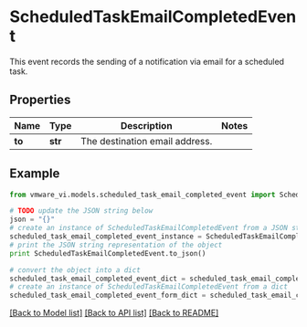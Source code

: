 # ScheduledTaskEmailCompletedEvent

This event records the sending of a notification via email for a scheduled task. 

## Properties
Name | Type | Description | Notes
------------ | ------------- | ------------- | -------------
**to** | **str** | The destination email address.  | 

## Example

```python
from vmware_vi.models.scheduled_task_email_completed_event import ScheduledTaskEmailCompletedEvent

# TODO update the JSON string below
json = "{}"
# create an instance of ScheduledTaskEmailCompletedEvent from a JSON string
scheduled_task_email_completed_event_instance = ScheduledTaskEmailCompletedEvent.from_json(json)
# print the JSON string representation of the object
print ScheduledTaskEmailCompletedEvent.to_json()

# convert the object into a dict
scheduled_task_email_completed_event_dict = scheduled_task_email_completed_event_instance.to_dict()
# create an instance of ScheduledTaskEmailCompletedEvent from a dict
scheduled_task_email_completed_event_form_dict = scheduled_task_email_completed_event.from_dict(scheduled_task_email_completed_event_dict)
```
[[Back to Model list]](../README.md#documentation-for-models) [[Back to API list]](../README.md#documentation-for-api-endpoints) [[Back to README]](../README.md)


